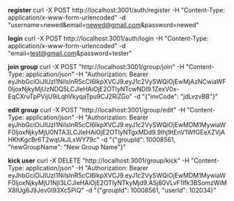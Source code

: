 **register**
curl -X POST http://localhost:3001/auth/register -H "Content-Type: application/x-www-form-urlencoded" -d "username=newed&email=newed@gmail.com&password=newed"

**login**
curl -X POST http://localhost:3001/auth/login -H "Content-Type: application/x-www-form-urlencoded" -d "email=test@gmail.com&password=tester"

**join group**
curl -X POST "http://localhost:3001/group/join" -H "Content-Type: application/json" -H "Authorization: Bearer eyJhbGciOiJIUzI1NiIsInR5cCI6IkpXVCJ9.eyJ1c2VySWQiOjEwMjAzNCwiaWF0IjoxNjkyMjUzNDQ5LCJleHAiOjE2OTIyNTcwNDl9.1ZexV0x-EqCXruTpPVijU9iLqhVkyqaTpu9CJ2RiZGo" -d "{\"invCode\": \"jdLvzvBB\"}"
 
**edit group**
curl -X POST "http://localhost:3001/group/edit" -H "Content-Type: application/json" -H "Authorization: Bearer eyJhbGciOiJIUzI1NiIsInR5cCI6IkpXVCJ9.eyJ1c2VySWQiOjEwMDM1MywiaWF0IjoxNjkyMjU0NTA3LCJleHAiOjE2OTIyNTgxMDd9.9Ihj9tEnV1WfGEeXZVjAHKhKgcBr6T2wqUkJLxWY79c" -d "{\"groupId\": 10008561, \"newGroupName\": \"New Group Name\"}"

**kick user**
curl -X DELETE "http://localhost:3001/group/kick" -H "Content-Type: application/json" -H "Authorization: Bearer eyJhbGciOiJIUzI1NiIsInR5cCI6IkpXVCJ9.eyJ1c2VySWQiOjEwMDM1MywiaWF0IjoxNjkyMjU1NjI3LCJleHAiOjE2OTIyNTkyMjd9.ASj80VLvF1Ifk3BSomzWiMX8IUg6J9Jev0I93Xc5PiQ" -d "{\"groupId\": 10008561, \"userId\": 102034}"
